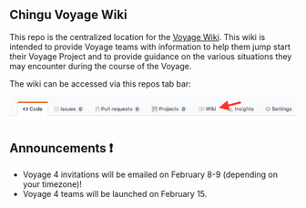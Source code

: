 ## Chingu Voyage Wiki

This repo is the centralized location for the [Voyage Wiki](https://github.com/Chingu-cohorts/voyage-wiki/wiki). This wiki is intended to provide Voyage
teams with information to help them jump start their Voyage Project and to provide guidance on the
various situations they may encounter during the course of the Voyage.

The wiki can be accessed via this repos tab bar:

![GitHub Wiki Tab](https://github.com/Chingu-cohorts/voyage-wiki/blob/development/images/GitHub%20repo%20tabs.png)

## Announcements :exclamation:

- Voyage 4 invitations will be emailed on February 8-9 (depending on your timezone)! 
- Voyage 4 teams will be launched on February 15.
